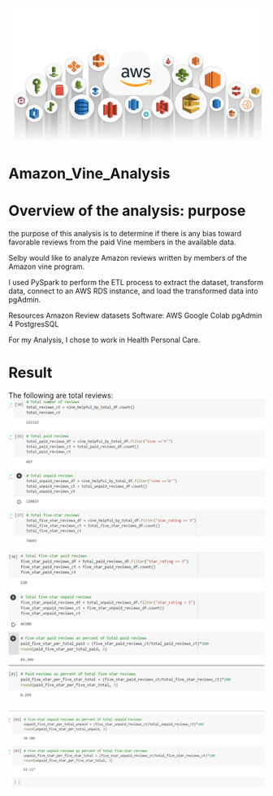 # ![AWS IMAGE.webp](https://github.com/feven27/Amazon_Vine_Analysis/blob/main/image/AWS%20IMAGE.webp)

# Amazon_Vine_Analysis

# Overview of the analysis: purpose
the purpose of this analysis is to determine if there is any bias toward favorable reviews from the paid Vine members in the available data.

Selby would like to analyze Amazon reviews written by members of the Amazon vine program. 

I used PySpark to perform the ETL process to extract the dataset, transform data, connect to an AWS RDS instance, and load the transformed data into pgAdmin.

 Resources
 Amazon Review datasets
Software:
AWS
 Google Colab
 pgAdmin 4
PostgresSQL        


For my Analysis, I chose to work in Health Personal Care. 

# Result 
The following are total reviews: 
![Reviews.png](https://github.com/feven27/Amazon_Vine_Analysis/blob/main/image/Reviews.png)

![Reviews ll.png](https://github.com/feven27/Amazon_Vine_Analysis/blob/main/image/Reviews%20ll.png)

![Reviewslll.png](https://github.com/feven27/Amazon_Vine_Analysis/blob/main/image/Reviewslll.png)


